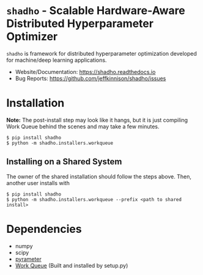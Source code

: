 # `shadho` - Scalable Hardware-Aware Distributed Hyperparameter Optimizer

`shadho` is framework for distributed hyperparameter optimization developed for
machine/deep learning applications.

- Website/Documentation: <https://shadho.readthedocs.io>
- Bug Reports: <https://github.com/jeffkinnison/shadho/issues>

# Installation

**Note:** The post-install step may look like it hangs, but it is just
compiling Work Queue behind the scenes and may take a few minutes.

```
$ pip install shadho
$ python -m shadho.installers.workqueue
```

## Installing on a Shared System

The owner of the shared installation should follow the steps above. Then,
another user installs with

```
$ pip install shadho
$ python -m shadho.installers.workqueue --prefix <path to shared install>
```

# Dependencies

- numpy
- scipy
- [pyrameter](https://github.com/jeffkinnison/pyrameter)
- [Work Queue](http://ccl.cse.nd.edu/software/workqueue/) (Built and installed by setup.py)

